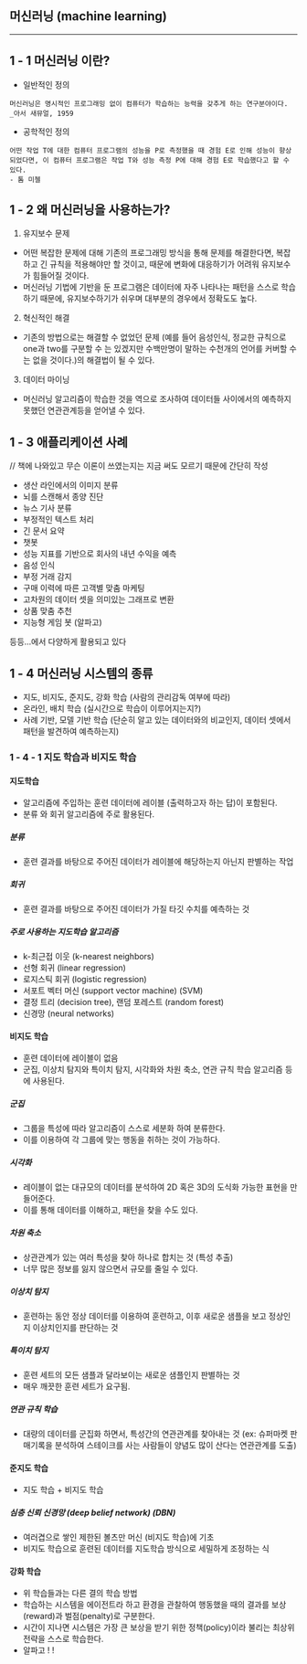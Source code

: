 
## 머신러닝 (machine learning)
------
## 1 - 1 머신러닝 이란?

- 일반적인 정의
```
머신러닝은 명시적인 프로그래밍 없이 컴퓨터가 학습하는 능력을 갖추게 하는 연구분야이다.
_아서 새뮤얼, 1959
```

- 공학적인 정의
```
어떤 작업 T에 대한 컴퓨터 프로그램의 성능을 P로 측정했을 때 경험 E로 인해 성능이 향상되었다면, 이 컴퓨터 프로그램은 작업 T와 성능 측정 P에 대해 경험 E로 학습했다고 할 수 있다.
- 톰 미첼
```

## 1 - 2 왜 머신러닝을 사용하는가?

1. 유지보수 문제
- 어떤 복잡한 문제에 대해 기존의 프로그래밍 방식을 통해 문제를 해결한다면, 복잡하고 긴 규칙을 적용해야만 할 것이고, 때문에 변화에 대응하기가 어려워 유지보수가 힘들어질 것이다.
- 머신러닝 기법에 기반을 둔 프로그램은 데이터에 자주 나타나는 패턴을 스스로 학습하기 때문에, 유지보수하기가 쉬우며 대부분의 경우에서 정확도도 높다.

2. 혁신적인 해결
- 기존의 방법으로는 해결할 수 없었던 문제 (예를 들어 음성인식, 정교한 규칙으로 one과 two를 구분할 수 는 있겠지만 수백만명이 말하는 수천개의 언어를 커버할 수는 없을 것이다.)의 해결법이 될 수 있다.

3. 데이터 마이닝
- 머신러닝 알고리즘이 학습한 것을 역으로 조사하여 데이터들 사이에서의 예측하지 못했던 연관관계등을 얻어낼 수 있다.

## 1 - 3 애플리케이션 사례

// 책에 나와있고 무슨 이론이 쓰였는지는 지금 써도 모르기 때문에 간단히 작성
- 생산 라인에서의 이미지 분류
- 뇌를 스캔해서 종양 진단
- 뉴스 기사 분류
- 부정적인 텍스트 처리
- 긴 문서 요약
- 챗봇
- 성능 지표를 기반으로 회사의 내년 수익을 예측
- 음성 인식
- 부정 거래 감지
- 구매 이력에 따른 고객별 맞춤 마케팅
- 고차원의 데이터 셋을 의미있는 그래프로 변환
- 상품 맞춤 추천
- 지능형 게임 봇 (알파고)

등등...에서 다양하게 활용되고 있다

## 1 - 4 머신러닝 시스템의 종류

- 지도, 비지도, 준지도, 강화 학습 (사람의 관리감독 여부에 따라)
- 온라인, 배치 학습 (실시간으로 학습이 이루어지는지?)
- 사례 기반, 모델 기반 학습 (단순히 알고 있는 데이터와의 비교인지, 데이터 셋에서 패턴을 발견하여 예측하는지)

### 1 - 4 - 1 지도 학습과 비지도 학습

#### 지도학습

- 알고리즘에 주입하는 훈련 데이터에 레이블 (출력하고자 하는 답)이 포함된다.
- 분류 와 회귀 알고리즘에 주로 활용된다.
##### 분류
- 훈련 결과를 바탕으로 주어진 데이터가 레이블에 해당하는지 아닌지 판별하는 작업
##### 회귀
- 훈련 결과를 바탕으로 주어진 데이터가 가질 타깃 수치를 예측하는 것

##### 주로 사용하는 지도학습 알고리즘
- k-최근접 이웃 (k-nearest neighbors)
- 선형 회귀 (linear regression)
- 로지스틱 회귀 (logistic regression)
- 서포트 벡터 머신 (support vector machine) (SVM)
- 결정 트리 (decision tree), 랜덤 포레스트 (random forest)
- 신경망 (neural networks)

#### 비지도 학습

- 훈련 데이터에 레이블이 없음
- 군집, 이상치 탐지와 특이치 탐지, 시각화와 차원 축소, 연관 규칙 학습 알고리즘 등에 사용된다.

##### 군집
- 그룹을 특성에 따라 알고리즘이 스스로 세분화 하여 분류한다.
- 이를 이용하여 각 그룹에 맞는 행동을 취하는 것이 가능하다.

##### 시각화
- 레이블이 없는 대규모의 데이터를 분석하여 2D 혹은 3D의 도식화 가능한 표현을 만들어준다.
- 이를 통해 데이터를 이해하고, 패턴을 찾을 수도 있다.

##### 차원 축소
- 상관관계가 있는 여러 특성을 찾아 하나로 합치는 것 (특성 추출)
- 너무 많은 정보를 잃지 않으면서 규모를 줄일 수 있다.

##### 이상치 탐지
- 훈련하는 동안 정상 데이터를 이용하여 훈련하고, 이후 새로운 샘플을 보고 정상인지 이상치인지를 판단하는 것

##### 특이치 탐지
- 훈련 세트의 모든 샘플과 달라보이는 새로운 샘플인지 판별하는 것
- 매우 깨끗한 훈련 세트가 요구됨.

##### 연관 규칙 학습
- 대량의 데이터를 군집화 하면서, 특성간의 연관관계를 찾아내는 것 (ex: 슈퍼마켓 판매기록을 분석하여 스테이크를 사는 사람들이 양념도 많이 산다는 연관관계를 도출)


#### 준지도 학습

- 지도 학습 + 비지도 학습

##### 심층 신뢰 신경망 (deep belief network) (DBN)
- 여러겹으로 쌓인 제한된 볼츠만 머신 (비지도 학습)에 기초
- 비지도 학습으로 훈련된 데이터를 지도학습 방식으로 세밀하게 조정하는 식


#### 강화 학습
- 위 학습들과는 다른 결의 학습 방법
- 학습하는 시스템을 에이전트라 하고 환경을 관찰하여 행동했을 때의 결과를 보상(reward)과 벌점(penalty)로 구분한다.
- 시간이 지나면 시스템은 가장 큰 보상을 받기 위한 정책(policy)이라 불리는 최상위 전략을 스스로 학습한다.
- 알파고 ! !
